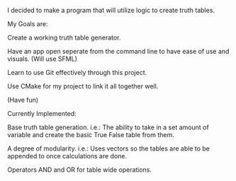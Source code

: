 I decided to make a program that will utilize logic to create truth tables.

My Goals are:

Create a working truth table generator.

Have an app open seperate from the command line to have ease of use and visuals. (Will use SFML)

Learn to use Git effectively through this project.

Use CMake for my project to link it all together well.

(Have fun)

Currently Implemented:

Base truth table generation. i.e.: The ability to take in a set amount of variable and create the basic True False table from them.

A degree of modularity. i.e.: Uses vectors so the tables are able to be appended to once calculations are done.

Operators AND and OR for table wide operations.

